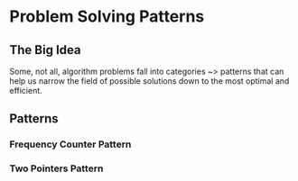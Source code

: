 # Problem Solving Patterns

## The Big Idea
Some, not all, algorithm problems fall into categories ~> patterns that can help us narrow the field of possible solutions down to the most optimal and efficient.

## Patterns

### Frequency Counter Pattern

### Two Pointers Pattern